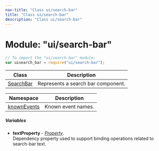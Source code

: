 ```yaml
---
nav-title: "Class ui/search-bar"
title: "Class ui/search-bar"
description: "Class ui/search-bar"
---
```

# Module: "ui/search-bar"

``` JavaScript
// To import the "ui/search-bar" module:
var uisearch_bar = require("ui/search-bar");
```

Class | Description
------|------------
[SearchBar](../../ui/search-bar/SearchBar.md) | Represents a search bar component.

Namespace | Description
------|------------
[knownEvents](../../ui/search-bar/knownEvents/) | Known event names.

##### Variables
 - **textProperty** - [_Property_](../../ui/core/dependency-observable/Property.md).    
  Dependency property used to support binding operations related to search-bar text.